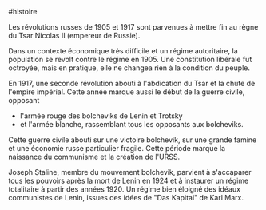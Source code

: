 #histoire 

Les révolutions russes de 1905 et 1917 sont parvenues à mettre fin au règne du Tsar Nicolas II (empereur de Russie).

Dans un contexte économique très difficile et un régime autoritaire, la population se revolt contre le régime en 1905. Une constitution libérale fut octroyée, mais en pratique, elle ne changea rien à la condition du peuple.

En 1917, une seconde révolution abouti à l'abdication du Tsar et la chute de l'empire impérial. Cette année marque aussi le début de la guerre civile, opposant
- l'armée rouge des bolcheviks de Lenin et Trotsky
- et l'armée blanche, rassemblant tous les opposants aux bolcheviks.

Cette guerre civile abouti sur une victoire bolchevik, sur une grande famine et une économie russe particulier fragile. Cette période marque la naissance du communisme et la création de l'URSS.

Joseph Staline, membre du mouvement bolchevik, parvient à s'accaparer tous les pouvoirs après la mort de Lenin en 1924 et à instaurer un régime totalitaire à partir des années 1920. Un régime bien éloigné des idéaux communistes de Lenin, issues des idées de "Das Kapital" de Karl Marx.